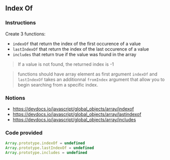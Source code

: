 ## Index Of

### Instructions

Create 3 functions:
- `indexOf` that return the index of the first occurence of a value
- `lastIndexOf` that return the index of the last occurence of a value
- `includes` that return true if the value was found in the array

> If a value is not found, the returned index is -1

> functions should have array element as first argument
> `indexOf` and `lastIndexOf` takes an additionnal `fromIndex` argument
> that allow you to begin searching from a specific index.


### Notions

- https://devdocs.io/javascript/global_objects/array/indexof
- https://devdocs.io/javascript/global_objects/array/lastindexof
- https://devdocs.io/javascript/global_objects/array/includes


### Code provided
```js
Array.prototype.indexOf = undefined
Array.prototype.lastIndexOf = undefined
Array.prototype.includes = undefined
```
